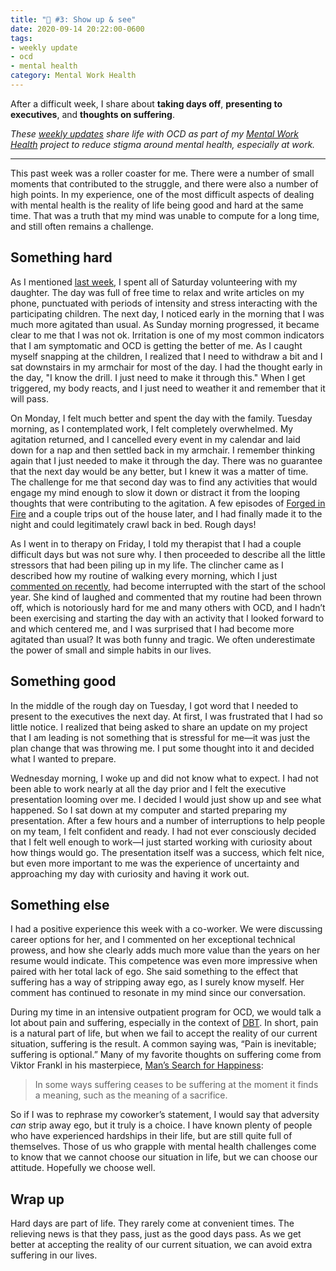 ```yaml
---
title: "🧠 #3: Show up & see"
date: 2020-09-14 20:22:00-0600
tags:
- weekly update
- ocd
- mental health
category: Mental Work Health
---
```


After a difficult week, I share about **taking days off**, **presenting to executives**, and **thoughts on suffering**.

_These [weekly updates](https://bennorris.com/tags/weekly-update/) share life with OCD as part of my [Mental Work Health](https://bennorris.com/mental-work-health) project to reduce stigma around mental health, especially at work._

***

This past week was a roller coaster for me. There were a number of small moments that contributed to the struggle, and there were also a number of high points. In my experience, one of the most difficult aspects of dealing with mental health is the reality of life being good and hard at the same time. That was a truth that my mind was unable to compute for a long time, and still often remains a challenge.


## Something hard

As I mentioned [last week](https://bennorris.com/2020/09/08/rebecoming-a-novice/), I spent all of Saturday volunteering with my daughter. The day was full of free time to relax and write articles on my phone, punctuated with periods of intensity and stress interacting with the participating children. The next day, I noticed early in the morning that I was much more agitated than usual. As Sunday morning progressed, it became clear to me that I was not ok. Irritation is one of my most common indicators that I am symptomatic and OCD is getting the better of me. As I caught myself snapping at the children, I realized that I need to withdraw a bit and I sat downstairs in my armchair for most of the day. I had the thought early in the day, "I know the drill. I just need to make it through this." When I get triggered, my body reacts, and I just need to weather it and remember that it will pass.

On Monday, I felt much better and spent the day with the family. Tuesday morning, as I contemplated work, I felt completely overwhelmed. My agitation returned, and I cancelled every event in my calendar and laid down for a nap and then settled back in my armchair. I remember thinking again that I just needed to make it through the day. There was no guarantee that the next day would be any better, but I knew it was a matter of time. The challenge for me that second day was to find any activities that would engage my mind enough to slow it down or distract it from the looping thoughts that were contributing to the agitation. A few episodes of [Forged in Fire](https://en.wikipedia.org/wiki/Forged_in_Fire_(TV_series)) and a couple trips out of the house later, and I had finally made it to the night and could legitimately crawl back in bed. Rough days!

As I went in to therapy on Friday, I told my therapist that I had a couple difficult days but was not sure why. I then proceeded to describe all the little stressors that had been piling up in my life. The clincher came as I described how my routine of walking every morning, which I just [commented on recently](https://bennorris.com/2020/09/02/spinning-in-neutral/), had become interrupted with the start of the school year. She kind of laughed and commented that my routine had been thrown off, which is notoriously hard for me and many others with OCD, and I hadn’t been exercising and starting the day with an activity that I looked forward to and which centered me, and I was surprised that I had become more agitated than usual? It was both funny and tragic. We often underestimate the power of small and simple habits in our lives.


## Something good

In the middle of the rough day on Tuesday, I got word that I needed to present to the executives the next day. At first, I was frustrated that I had so little notice. I realized that being asked to share an update on my project that I am leading is not something that is stressful for me—it was just the plan change that was throwing me. I put some thought into it and decided what I wanted to prepare.

Wednesday morning, I woke up and did not know what to expect. I had not been able to work nearly at all the day prior and I felt the executive presentation  looming over me. I decided I would just show up and see what happened. So I sat down at my computer and started preparing my presentation. After a few hours and a number of interruptions to help people on my team, I felt confident and ready. I had not ever consciously decided that I felt well enough to work—I just started working with curiosity about how things would go. The presentation itself was a success, which felt nice, but even more important to me was the experience of uncertainty and approaching my day with curiosity and having it work out.


## Something else

I had a positive experience this week with a co-worker. We were discussing career options for her, and I commented on her exceptional technical prowess, and how she clearly adds much more value than the years on her resume would indicate. This competence was even more impressive when paired with her total lack of ego. She said something to the effect that suffering has a way of stripping away ego, as I surely know myself. Her comment has continued to resonate in my mind since our conversation.

During my time in an intensive outpatient program for OCD, we would talk a lot about pain and suffering, especially in the context of [DBT](https://en.wikipedia.org/wiki/Dialectical_behavior_therapy). In short, pain is a natural part of life, but when we fail to accept the reality of our current situation, suffering is the result. A common saying was, “Pain is inevitable; suffering is optional.” Many of my favorite thoughts on suffering come from Viktor Frankl in his masterpiece, [Man’s Search for Happiness](https://en.wikipedia.org/wiki/Man%27s_Search_for_Meaning):

> In some ways suffering ceases to be suffering at the moment it finds a meaning, such as the meaning of a sacrifice.

So if I was to rephrase my coworker’s statement, I would say that adversity *can* strip away ego, but it truly is a choice. I have known plenty of people who have experienced hardships in their life, but are still quite full of themselves. Those of us who grapple with mental health challenges come to know that we cannot choose our situation in life, but we can choose our attitude. Hopefully we choose well.


## Wrap up

Hard days are part of life. They rarely come at convenient times. The relieving news is that they pass, just as the good days pass. As we get better at accepting the reality of our current situation, we can avoid extra suffering in our lives.

